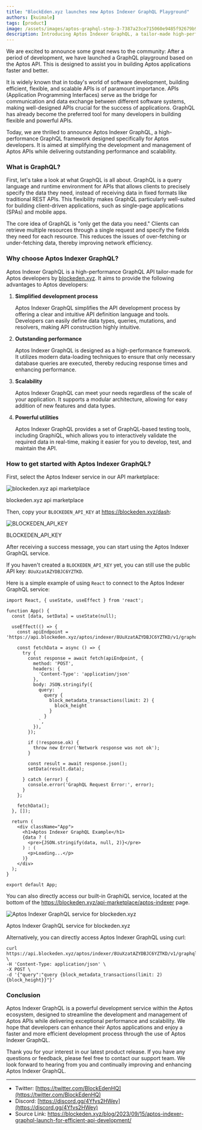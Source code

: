 ```yaml
---
title: "BlockEden.xyz launches new Aptos Indexer GraphQL Playground"
authors: [kuimale]
tags: [product]
image: /assets/images/aptos-graphql-step-3-7387a23ce715060e9485f92679b9d46e.png
description: Introducing Aptos Indexer GraphQL, a tailor-made high-performance GraphQL framework by blockeden.xyz for Aptos developers. Dive into the benefits, usage, and how to get started with this robust API development tool.
---
```


We are excited to announce some great news to the community: After a period of development, we have launched a GraphQL playground based on the Aptos API. This is designed to assist you in building Aptos applications faster and better.

It is widely known that in today's world of software development, building efficient, flexible, and scalable APIs is of paramount importance. APIs (Application Programming Interfaces) serve as the bridge for communication and data exchange between different software systems, making well-designed APIs crucial for the success of applications. GraphQL has already become the preferred tool for many developers in building flexible and powerful APIs.

Today, we are thrilled to announce Aptos Indexer GraphQL, a high-performance GraphQL framework designed specifically for Aptos developers. It is aimed at simplifying the development and management of Aptos APIs while delivering outstanding performance and scalability.

### What is GraphQL?

First, let's take a look at what GraphQL is all about. GraphQL is a query language and runtime environment for APIs that allows clients to precisely specify the data they need, instead of receiving data in fixed formats like traditional REST APIs. This flexibility makes GraphQL particularly well-suited for building client-driven applications, such as single-page applications (SPAs) and mobile apps.

The core idea of GraphQL is "only get the data you need." Clients can retrieve multiple resources through a single request and specify the fields they need for each resource. This reduces the issues of over-fetching or under-fetching data, thereby improving network efficiency.

### Why choose Aptos Indexer GraphQL?

Aptos Indexer GraphQL is a high-performance GraphQL API tailor-made for Aptos developers by [blockeden.xyz](http:). It aims to provide the following advantages to Aptos developers:

1. **Simplified development process**

   Aptos Indexer GraphQL simplifies the API development process by offering a clear and intuitive API definition language and tools. Developers can easily define data types, queries, mutations, and resolvers, making API construction highly intuitive.

2. **Outstanding performance**

   Aptos Indexer GraphQL is designed as a high-performance framework. It utilizes modern data-loading techniques to ensure that only necessary database queries are executed, thereby reducing response times and enhancing performance.

3. **Scalability**

   Aptos Indexer GraphQL can meet your needs regardless of the scale of your application. It supports a modular architecture, allowing for easy addition of new features and data types.

4. **Powerful utilities**

   Aptos Indexer GraphQL provides a set of GraphQL-based testing tools, including GraphiQL, which allows you to interactively validate the required data in real-time, making it easier for you to develop, test, and maintain the API.

### How to get started with Aptos Indexer GraphQL?

First, select the Aptos Indexer service in our API marketplace:

![blockeden.xyz api marketplace](https://mirror.xyz/_next/image?url=https%3A%2F%2Fimages.mirror-media.xyz%2Fpublication-images%2FkR9Td6tTD5hedRhH_597Z.png&w=3840&q=75)

blockeden.xyz api marketplace

Then, copy your `BLOCKEDEN_API_KEY` at https://blockeden.xyz/dash:

![BLOCKEDEN_API_KEY](https://mirror.xyz/_next/image?url=https%3A%2F%2Fimages.mirror-media.xyz%2Fpublication-images%2FC5H-pjlZCQdNnnC5eB5S2.png&w=3840&q=75)

BLOCKEDEN_API_KEY

After receiving a success message, you can start using the Aptos Indexer GraphQL service.

If you haven't created a `BLOCKEDEN_API_KEY` yet, you can still use the public API key: `8UuXzatAZYDBJC6YZTKD`.

Here is a simple example of using `React` to connect to the Aptos Indexer GraphQL service:

```tsx
import React, { useState, useEffect } from 'react';

function App() {
  const [data, setData] = useState(null);

  useEffect(() => {
    const apiEndpoint = 'https://api.blockeden.xyz/aptos/indexer/8UuXzatAZYDBJC6YZTKD/v1/graphql';

    const fetchData = async () => {
      try {
        const response = await fetch(apiEndpoint, {
          method: 'POST',
          headers: {
            'Content-Type': 'application/json'
          },
          body: JSON.stringify({
            query: `
              query {
                block_metadata_transactions(limit: 2) {
                  block_height
                }
              }
            `,
          }),
        });

        if (!response.ok) {
          throw new Error('Network response was not ok');
        }

        const result = await response.json();
        setData(result.data);

      } catch (error) {
        console.error('GraphQL Request Error:', error);
      }
    };

    fetchData();
  }, []);

  return (
    <div className="App">
      <h1>Aptos Indexer GraphQL Example</h1>
      {data ? (
        <pre>{JSON.stringify(data, null, 2)}</pre>
      ) : (
        <p>Loading...</p>
      )}
    </div>
  );
}

export default App;
```

You can also directly access our built-in GraphiQL service, located at the bottom of the https://blockeden.xyz/api-marketplace/aptos-indexer page.

![Aptos Indexer GraphQL service for blockeden.xyz](https://mirror.xyz/_next/image?url=https%3A%2F%2Fimages.mirror-media.xyz%2Fpublication-images%2F9tFzqCI50Bnjcl4PgMsnW.png&w=3840&q=75)

Aptos Indexer GraphQL service for blockeden.xyz

Alternatively, you can directly access Aptos Indexer GraphQL using curl:

```
curl https://api.blockeden.xyz/aptos/indexer/8UuXzatAZYDBJC6YZTKD/v1/graphql \
-H 'Content-Type: application/json' \
-X POST \
-d '{"query":"query {block_metadata_transactions(limit: 2) {block_height}}"}'
```

### Conclusion

Aptos Indexer GraphQL is a powerful development service within the Aptos ecosystem, designed to streamline the development and management of Aptos APIs while delivering exceptional performance and scalability. We hope that developers can enhance their Aptos applications and enjoy a faster and more efficient development process through the use of Aptos Indexer GraphQL.

Thank you for your interest in our latest product release. If you have any questions or feedback, please feel free to contact our support team. We look forward to hearing from you and continually improving and enhancing Aptos Indexer GraphQL.

------

- Twitter: [https://twitter.com/BlockEdenHQ](https://twitter.com/BlockEdenHQ)
- Discord: [https://discord.gg/4Yfvs2HWey](https://discord.gg/4Yfvs2HWey)
- Source Link: https://blockeden.xyz/blog/2023/09/15/aptos-indexer-graphql-launch-for-efficient-api-development/

